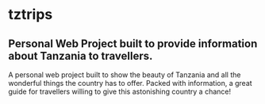 # tztrips
Personal Web Project built to provide information about Tanzania to travellers.
---------------------------------------------------------------------------------
A personal web project built to show the beauty of Tanzania and all the wonderful things the country has to offer. Packed with information, a great guide for travellers willing to give this astonishing country a chance!
